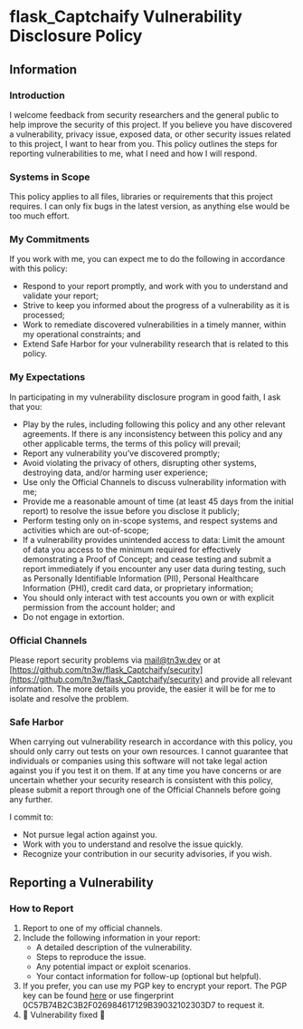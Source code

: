 # flask_Captchaify Vulnerability Disclosure Policy

## Information
### Introduction
I welcome feedback from security researchers and the general public to help improve the security of this project.
If you believe you have discovered a vulnerability, privacy issue, exposed data, or other security issues related to this project, I want to hear from you.
This policy outlines the steps for reporting vulnerabilities to me, what I need and how I will respond.

### Systems in Scope
This policy applies to all files, libraries or requirements that this project requires.
I can only fix bugs in the latest version, as anything else would be too much effort.

### My Commitments
If you work with me, you can expect me to do the following in accordance with this policy:
- Respond to your report promptly, and work with you to understand and validate your report;
- Strive to keep you informed about the progress of a vulnerability as it is processed;
- Work to remediate discovered vulnerabilities in a timely manner, within my operational constraints; and
- Extend Safe Harbor for your vulnerability research that is related to this policy.

### My Expectations
In participating in my vulnerability disclosure program in good faith, I ask that you:
- Play by the rules, including following this policy and any other relevant agreements. If there is any inconsistency between this policy and any other applicable terms, the terms of this policy will prevail;
- Report any vulnerability you’ve discovered promptly;
- Avoid violating the privacy of others, disrupting other systems, destroying data, and/or harming user experience;
- Use only the Official Channels to discuss vulnerability information with me;
- Provide me a reasonable amount of time (at least 45 days from the initial report) to resolve the issue before you disclose it publicly;
- Perform testing only on in-scope systems, and respect systems and activities which are out-of-scope;
- If a vulnerability provides unintended access to data: Limit the amount of data you access to the minimum required for effectively demonstrating a Proof of Concept; and cease testing and submit a report immediately if you encounter any user data during testing, such as Personally Identifiable Information (PII), Personal Healthcare Information (PHI), credit card data, or proprietary information;
- You should only interact with test accounts you own or with explicit permission from the account holder; and
- Do not engage in extortion.

### Official Channels
Please report security problems via [mail@tn3w.dev](mailto:mail@tn3w.dev) or at [https://github.com/tn3w/flask_Captchaify/security](https://github.com/tn3w/flask_Captchaify/security) and provide all relevant information. The more details you provide, the easier it will be for me to isolate and resolve the problem.

### Safe Harbor
When carrying out vulnerability research in accordance with this policy, you should only carry out tests on your own resources. I cannot guarantee that individuals or companies using this software will not take legal action against you if you test it on them.
If at any time you have concerns or are uncertain whether your security research is consistent with this policy, please submit a report through one of the Official Channels before going any further.

I commit to:
- Not pursue legal action against you.
- Work with you to understand and resolve the issue quickly.
- Recognize your contribution in our security advisories, if you wish.

## Reporting a Vulnerability

### How to Report
1. Report to one of my official channels.
2. Include the following information in your report:
   - A detailed description of the vulnerability.
   - Steps to reproduce the issue.
   - Any potential impact or exploit scenarios.
   - Your contact information for follow-up (optional but helpful).
3. If you prefer, you can use my PGP key to encrypt your report. The PGP key can be found [here](https://www.tn3w.dev/publ-key.asc) or use fingerprint 0C57B74B2C3B2F026984617129B39032102303D7 to request it.
4. 🎉 Vulnerability fixed 🎉